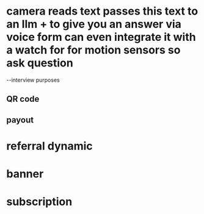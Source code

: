 # camera reads text passes this text to an llm + to give you an answer via voice form can even integrate it with a watch for for motion sensors so ask question 
--interview purposes

## QR code 
## payout 
# referral dynamic
# banner
# subscription
